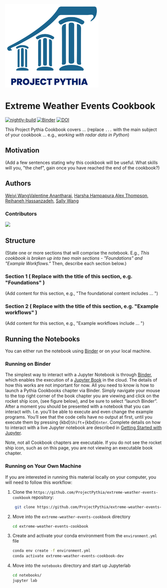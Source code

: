 <img src="thumbnail.png" alt="thumbnail" width="300"/>

# Extreme Weather Events Cookbook

[![nightly-build](https://github.com/ProjectPythia/extreme-weather-events-cookbook/actions/workflows/nightly-build.yaml/badge.svg)](https://github.com/ProjectPythia/extreme-weather-events-cookbook/actions/workflows/nightly-build.yaml)
[![Binder](https://binder.projectpythia.org/badge_logo.svg)](https://binder.projectpythia.org/v2/gh/ProjectPythia/extreme-weather-events-cookbook/main?labpath=notebooks)
[![DOI](https://zenodo.org/badge/475509405.svg)](https://zenodo.org/badge/latestdoi/475509405)

This Project Pythia Cookbook covers ... (replace `...` with the main subject of your cookbook ... e.g., _working with radar data in Python_)

## Motivation

(Add a few sentences stating why this cookbook will be useful. What skills will you, "the chef", gain once you have reached the end of the cookbook?)

## Authors

[Weiyi Wang](@wwy8828)[Valentine Anantharaj](@anantharajvg), [Harsha Hampapura](@hrhampapura),[Alex Thompson](@alexjt28), [Reihaneh Hassanzadeh](@rhassanzadeh), [Sally Wang](@s-cwang)

### Contributors

<a href="https://github.com/ProjectPythia/extreme-weather-events-cookbook/graphs/contributors">
  <img src="https://contrib.rocks/image?repo=ProjectPythia/extreme-weather-events-cookbook" />
</a>

## Structure

(State one or more sections that will comprise the notebook. E.g., _This cookbook is broken up into two main sections - "Foundations" and "Example Workflows."_ Then, describe each section below.)

### Section 1 ( Replace with the title of this section, e.g. "Foundations" )

(Add content for this section, e.g., "The foundational content includes ... ")

### Section 2 ( Replace with the title of this section, e.g. "Example workflows" )

(Add content for this section, e.g., "Example workflows include ... ")

## Running the Notebooks

You can either run the notebook using [Binder](https://binder.projectpythia.org/) or on your local machine.

### Running on Binder

The simplest way to interact with a Jupyter Notebook is through
[Binder](https://binder.projectpythia.org/), which enables the execution of a
[Jupyter Book](https://jupyterbook.org) in the cloud. The details of how this works are not
important for now. All you need to know is how to launch a Pythia
Cookbooks chapter via Binder. Simply navigate your mouse to
the top right corner of the book chapter you are viewing and click
on the rocket ship icon, (see figure below), and be sure to select
“launch Binder”. After a moment you should be presented with a
notebook that you can interact with. I.e. you’ll be able to execute
and even change the example programs. You’ll see that the code cells
have no output at first, until you execute them by pressing
{kbd}`Shift`\+{kbd}`Enter`. Complete details on how to interact with
a live Jupyter notebook are described in [Getting Started with
Jupyter](https://foundations.projectpythia.org/foundations/getting-started-jupyter.html).

Note, not all Cookbook chapters are executable. If you do not see
the rocket ship icon, such as on this page, you are not viewing an
executable book chapter.


### Running on Your Own Machine

If you are interested in running this material locally on your computer, you will need to follow this workflow:

1. Clone the `https://github.com/ProjectPythia/extreme-weather-events-cookbook` repository:

   ```bash
    git clone https://github.com/ProjectPythia/extreme-weather-events-cookbook.git
   ```

1. Move into the `extreme-weather-events-cookbook` directory
   ```bash
   cd extreme-weather-events-cookbook
   ```
1. Create and activate your conda environment from the `environment.yml` file
   ```bash
   conda env create -f environment.yml
   conda activate extreme-weather-events-cookbook-dev
   ```
1. Move into the `notebooks` directory and start up Jupyterlab
   ```bash
   cd notebooks/
   jupyter lab
   ```
